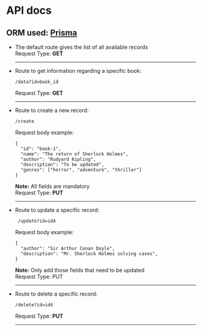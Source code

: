 # API docs
## ORM used: [Prisma](https://www.prisma.io/docs)
- The default route gives the list of all available records<br/>
  Request Type: **GET**
  <hr/>
- Route to get information regarding a specific book:

      /data?id=book_id
  Request Type: **GET**
  <hr/>
- Route to create a new record:

      /create
  Request body example:

      {
        "id": "book-1",
        "name": "The return of Sherlock Holmes",
        "author": "Rudyard Kipling",
        "description": "To be updated",
        "genres": ["horror", "adventure", "thriller"]
      }
  **Note:** All fields are mandatory<br/>
  Request Type: **PUT**
  <hr/>
- Route to update a specific record:

       /update?id=id4
  Request body example:
  
      {
        "author": "Sir Arthur Conan Doyle",
        "description": "Mr. Sherlock Holmes solving cases",
      }
  **Note:** Only add those fields that need to be updated<br/>
  Request Type: PUT
  <hr/>
- Route to delete a specific record:

      /delete?id=id4

  Request Type: **PUT**
  <hr/>

